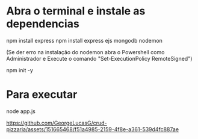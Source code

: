 # Abra o terminal e instale as dependencias

npm install express 
npm install express ejs mongodb nodemon

(Se der erro na instalação do nodemon abra o Powershell como Administrador e Execute o comando "Set-ExecutionPolicy RemoteSigned")

npm init -y

# Para executar

node app.js










https://github.com/GeorgeLucasG/crud-pizzaria/assets/151665468/f51a4985-2159-4f8e-a361-539d4fc887ae


